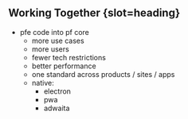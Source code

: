 ## Working Together {slot=heading}

- pfe code into pf core
  - more use cases
  - more users
  - fewer tech restrictions
  - better performance
  - one standard across products / sites / apps
  - native: 
     - electron
     - pwa
     - adwaita

